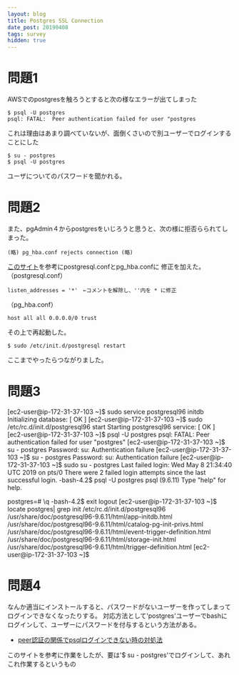 ```yaml
---
layout: blog
title: Postgres SSL Connection
date_post: 20190408
tags: survey
hidden: true
---
```


# 問題1
AWSでのpostgresを触ろうとすると次の様なエラーが出てしまった

```
$ psql -U postgres
psql: FATAL:  Peer authentication failed for user "postgres
```

これは理由はあまり調べていないが、面倒くさいので別ユーザーでログインすることにした
```
$ su - postgres
$ psql -U postgres
```
ユーザについてのパスワードを聞かれる。


# 問題2
また、pgAdmin４からpostgresをいじろうと思うと、次の様に拒否らられてしまった。
```
(略) pg_hba.conf rejects connection (略) 
```

[このサイト](http://rina.jpn.ph/~rance/linux/postgresql/connect.html)を参考にpostgresql.confとpg_hba.confに
修正を加えた。
（postgresql.conf）
```
listen_addresses = '*'　←コメントを解除し、''内を * に修正
```
（pg_hba.conf）
```
host all all 0.0.0.0/0 trust
```
その上で再起動した。
```
$ sudo /etc/init.d/postgresql restart
```
ここまでやったらつながりました。

# 問題3
[ec2-user@ip-172-31-37-103 ~]$ sudo service postgresql96 initdb
Initializing database:                                     [  OK  ]
[ec2-user@ip-172-31-37-103 ~]$ sudo /etc/rc.d/init.d/postgresql96 start
Starting postgresql96 service:                             [  OK  ]
[ec2-user@ip-172-31-37-103 ~]$ psql -U postgres
psql: FATAL:  Peer authentication failed for user "postgres"
[ec2-user@ip-172-31-37-103 ~]$ su - postgres
Password: 
su: Authentication failure
[ec2-user@ip-172-31-37-103 ~]$ su - postgres
Password: 
su: Authentication failure
[ec2-user@ip-172-31-37-103 ~]$ sudo su - postgres
Last failed login: Wed May  8 21:34:40 UTC 2019 on pts/0
There were 2 failed login attempts since the last successful login.
-bash-4.2$ psql -U postgres
psql (9.6.11)
Type "help" for help.

postgres=# \q
-bash-4.2$ exit
logout
[ec2-user@ip-172-31-37-103 ~]$ locate postgres| grep init
/etc/rc.d/init.d/postgresql96
/usr/share/doc/postgresql96-9.6.11/html/app-initdb.html
/usr/share/doc/postgresql96-9.6.11/html/catalog-pg-init-privs.html
/usr/share/doc/postgresql96-9.6.11/html/event-trigger-definition.html
/usr/share/doc/postgresql96-9.6.11/html/storage-init.html
/usr/share/doc/postgresql96-9.6.11/html/trigger-definition.html
[ec2-user@ip-172-31-37-103 ~]$ 


# 問題4
なんか適当にインストールすると、パスワードがないユーザーを作ってしまってログインできなくなったりする。
対応方法として'postgres'ユーザーでbashにログインして、ユーザーにパスワードを付与するという方法がある。

* [peer認証の関係でpsqlログインできない時の対処法](https://qiita.com/tomlla/items/9fa2feab1b9bd8749584)

このサイトを参考に作業をしたが、要は'$ su - postgres'でログインして、あれこれ作業するというもの